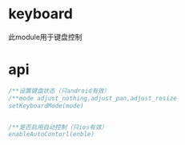 # keyboard

此module用于键盘控制

# api

```js
/**设置键盘状态（只android有效）
/**mode adjust_nothing,adjust_pan,adjust_resize
setKeyboardMode(mode)


/**是否启用自动控制（只ios有效）
enableAutoContorl(enble)


```



